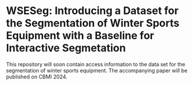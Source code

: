 # WSESeg: Introducing a Dataset for the Segmentation of Winter Sports Equipment with a Baseline for Interactive Segmetation
This repository will soon contain access information to the data set for the segmentation of winter sports equipment. The accompanying paper will be published on CBMI 2024. 

